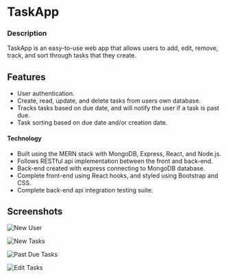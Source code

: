 # TaskApp

### Description

TaskApp is an easy-to-use web app that allows users to add, edit, remove, track, and sort through tasks that they create.

## Features

- User authentication.
- Create, read, update, and delete tasks from users own database.
- Tracks tasks based on due date, and will notify the user if a task is past due.
- Task sorting based on due date and/or creation date.

#### Technology

- Built using the MERN stack with MongoDB, Express, React, and Node.js.
- Follows RESTful api implementation between the front and back-end.
- Back-end created with express connecting to MongoDB database.
- Complete front-end using React hooks, and styled using Bootstrap and CSS.
- Complete back-end api integration testing suite.

## Screenshots

![New User](https://i.imgur.com/vjx5zAU.png)

![New Tasks](https://i.imgur.com/DehqRnE.png)

![Past Due Tasks](https://i.imgur.com/ftLuvhT.png)

![Edit Tasks](https://i.imgur.com/A9SUpSg.png)